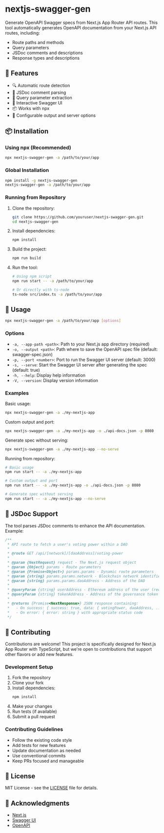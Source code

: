 # nextjs-swagger-gen

Generate OpenAPI Swagger specs from Next.js App Router API routes. This tool automatically generates OpenAPI documentation from your Next.js API routes, including:

- Route paths and methods
- Query parameters
- JSDoc comments and descriptions
- Response types and descriptions

## 🎯 Features

- 🔍 Automatic route detection
- 📝 JSDoc comment parsing
- 🔄 Query parameter extraction
- 🎨 Interactive Swagger UI
- 📦 Works with npx
- 🔧 Configurable output and server options

## 📦 Installation

### Using npx (Recommended)

```bash
npx nextjs-swagger-gen -a /path/to/your/app
```

### Global Installation

```bash
npm install -g nextjs-swagger-gen
nextjs-swagger-gen -a /path/to/your/app
```

### Running from Repository

1. Clone the repository:

   ```bash
   git clone https://github.com/youruser/nextjs-swagger-gen.git
   cd nextjs-swagger-gen
   ```

2. Install dependencies:

   ```bash
   npm install
   ```

3. Build the project:

   ```bash
   npm run build
   ```

4. Run the tool:

   ```bash
   # Using npm script
   npm run start -- -a /path/to/your/app

   # Or directly with ts-node
   ts-node src/index.ts -a /path/to/your/app
   ```

## 🚀 Usage

```bash
npx nextjs-swagger-gen -a /path/to/your/app [options]
```

### Options

- `-a, --app-path <path>`: Path to your Next.js app directory (required)
- `-o, --output <path>`: Path where to save the OpenAPI spec file (default: swagger-spec.json)
- `-p, --port <number>`: Port to run the Swagger UI server (default: 3000)
- `-s, --serve`: Start the Swagger UI server after generating the spec (default: true)
- `-h, --help`: Display help information
- `-V, --version`: Display version information

### Examples

Basic usage:

```bash
npx nextjs-swagger-gen -a ./my-nextjs-app
```

Custom output and port:

```bash
npx nextjs-swagger-gen -a ./my-nextjs-app -o ./api-docs.json -p 8080
```

Generate spec without serving:

```bash
npx nextjs-swagger-gen -a ./my-nextjs-app --no-serve
```

Running from repository:

```bash
# Basic usage
npm run start -- -a ./my-nextjs-app

# Custom output and port
npm run start -- -a ./my-nextjs-app -o ./api-docs.json -p 8080

# Generate spec without serving
npm run start -- -a ./my-nextjs-app --no-serve
```

## 📝 JSDoc Support

The tool parses JSDoc comments to enhance the API documentation. Example:

```typescript
/**
 * API route to fetch a user's voting power within a DAO
 *
 * @route GET /api/[network]/[daoAddress]/voting-power
 *
 * @param {NextRequest} request - The Next.js request object
 * @param {Object} params - Route parameters
 * @param {Promise<Object>} params.params - Dynamic route parameters
 * @param {string} params.params.network - Blockchain network identifier
 * @param {string} params.params.daoAddress - Address of the DAO
 *
 * @queryParam {string} userAddress - Ethereum address of the user (required)
 * @queryParam {string} tokenAddress - Address of the governance token (required)
 *
 * @returns {Promise<NextResponse>} JSON response containing:
 *   - On success: { success: true, data: { votingPower, daoAddress, ... } }
 *   - On error: { error: string } with appropriate status code
 */
```

## 🤝 Contributing

Contributions are welcome! This project is specifically designed for Next.js App Router with TypeScript, but we're open to contributions that support other flavors or add new features.

### Development Setup

1. Fork the repository
2. Clone your fork
3. Install dependencies:
   ```bash
   npm install
   ```
4. Make your changes
5. Run tests (if available)
6. Submit a pull request

### Contributing Guidelines

- Follow the existing code style
- Add tests for new features
- Update documentation as needed
- Use conventional commits
- Keep PRs focused and manageable

## 📄 License

MIT License - see the [LICENSE](LICENSE) file for details.

## 🙏 Acknowledgments

- [Next.js](https://nextjs.org/)
- [Swagger UI](https://swagger.io/tools/swagger-ui/)
- [OpenAPI](https://www.openapis.org/)
